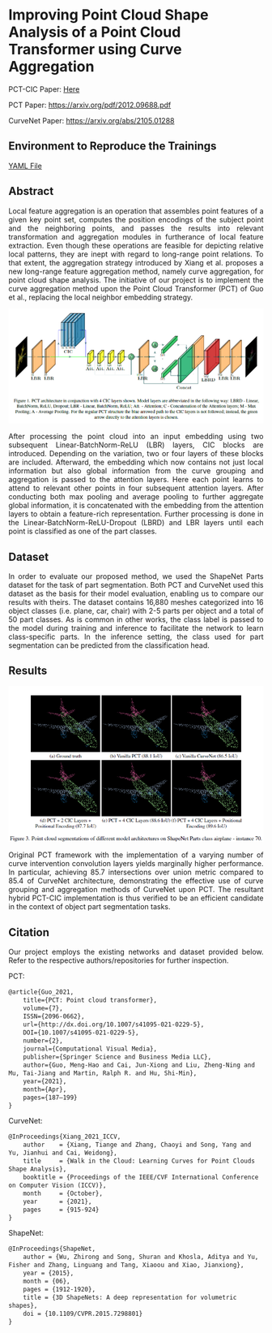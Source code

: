 # Improving Point Cloud Shape Analysis of a Point Cloud Transformer using Curve Aggregation

PCT-CIC Paper: <a href="/docs/PCT-CIC_Paper.pdf" class="image fit"> Here </a>

PCT Paper: https://arxiv.org/pdf/2012.09688.pdf

CurveNet Paper: https://arxiv.org/abs/2105.01288


## Environment to Reproduce the Trainings

[YAML File](project_env.yaml)

## Abstract

<p align="justify"> Local feature aggregation is an operation that assembles point features of a given key point set, computes the position encodings of the subject point and the neighboring points, and passes the results into relevant transformation and aggregation modules in furtherance of local feature extraction. Even though these operations are feasible for depicting relative local patterns, they are inept with regard to long-range point relations. To that extent, the aggregation strategy introduced by Xiang et al. proposes a new long-range feature aggregation method, namely curve aggregation, for point cloud shape analysis. The initiative of our project is to implement the curve aggregation method upon the Point Cloud Transformer (PCT) of Guo et al., replacing the local neighbor embedding strategy. </p>

<p float="center">
  <img src="images/Architecture_PCT_CIC.png" width="700" />
</p>

<p align="justify"> After processing the point cloud into an input embedding using two subsequent Linear-BatchNorm-ReLU (LBR) layers, CIC blocks are introduced. Depending on the variation, two or four layers of these blocks are included. Afterward, the embedding which now contains not just local information but also global information from the curve grouping and aggregation is passed to the attention layers. Here each point learns to attend to relevant other points in four subsequent attention layers. After conducting both max pooling and average pooling to further aggregate global information, it is concatenated with the embedding from the attention layers to obtain a feature-rich representation. Further processing is done in the Linear-BatchNorm-ReLU-Dropout (LBRD) and LBR layers until each point is classified as one of the part classes. </p>


## Dataset

<p align="justify"> In order to evaluate our proposed method, we used the ShapeNet Parts dataset for the task of part segmentation. Both PCT and CurveNet used this dataset as the basis for their model evaluation, enabling us to compare our results with theirs. The dataset contains 16,880 meshes categorized into 16 object classes (i.e. plane, car, chair) with 2-5 parts per object and a total of 50 part classes. As is common in other works, the class label is passed to the model during training and inference to facilitate the network to learn class-specific parts. In the inference setting, the class used for part segmentation can be predicted from the classification head. </p>


## Results

<p float="center">
  <img src="images/Point_Cloud_Visualization.png" width="700" />
</p>

<p align="justify"> Original PCT framework with the implementation of a varying number of curve intervention convolution layers yields marginally higher performance. In particular, achieving 85.7 intersections over union metric compared to 85.4 of CurveNet architecture, demonstrating the effective use of curve grouping and aggregation methods of CurveNet upon PCT. The resultant hybrid PCT-CIC implementation is thus verified to be an efficient candidate in the context of object part segmentation tasks. </p>


## Citation

<p align="justify"> Our project employs the existing networks and dataset provided below. Refer to the respective authors/repositories for further inspection. </p>

PCT:

```
@article{Guo_2021,
    title={PCT: Point cloud transformer},
    volume={7},
    ISSN={2096-0662},
    url={http://dx.doi.org/10.1007/s41095-021-0229-5},
    DOI={10.1007/s41095-021-0229-5},
    number={2},
    journal={Computational Visual Media},
    publisher={Springer Science and Business Media LLC},
    author={Guo, Meng-Hao and Cai, Jun-Xiong and Liu, Zheng-Ning and Mu, Tai-Jiang and Martin, Ralph R. and Hu, Shi-Min},
    year={2021},
    month={Apr},
    pages={187–199}
}
```

CurveNet:

```
@InProceedings{Xiang_2021_ICCV,
    author    = {Xiang, Tiange and Zhang, Chaoyi and Song, Yang and Yu, Jianhui and Cai, Weidong},
    title     = {Walk in the Cloud: Learning Curves for Point Clouds Shape Analysis},
    booktitle = {Proceedings of the IEEE/CVF International Conference on Computer Vision (ICCV)},
    month     = {October},
    year      = {2021},
    pages     = {915-924}
}
```

ShapeNet:
```
@InProceedings{ShapeNet,
    author = {Wu, Zhirong and Song, Shuran and Khosla, Aditya and Yu, Fisher and Zhang, Linguang and Tang, Xiaoou and Xiao, Jianxiong},
    year = {2015},
    month = {06},
    pages = {1912-1920},
    title = {3D ShapeNets: A deep representation for volumetric shapes},
    doi = {10.1109/CVPR.2015.7298801}
}
```
